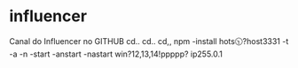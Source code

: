 # influencer
Canal do Influencer no GITHUB
cd..
cd..
cd,,
npm -install hots🕥?host3331
-t -a -n -start -anstart -nastart
win?12,13,14!ppppp?
ip255.0.1
